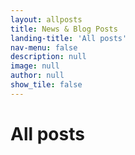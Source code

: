 ```yaml
---
layout: allposts
title: News & Blog Posts
landing-title: 'All posts'
nav-menu: false
description: null
image: null
author: null
show_tile: false
---
```


<h1>All posts</h1>
